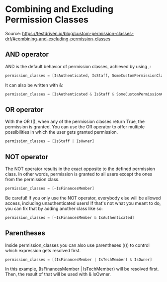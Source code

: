 # Combining and Excluding Permission Classes

Source: https://testdriven.io/blog/custom-permission-classes-drf/#combining-and-excluding-permission-classes

## AND operator

AND is the default behavior of permission classes, achieved by using ,:
```python
permission_classes = [IsAuthenticated, IsStaff, SomeCustomPermissionClass]
```

It can also be written with &:
```python
permission_classes = [IsAuthenticated & IsStaff & SomeCustomPermissionClass]
```

## OR operator

With the OR (|), when any of the permission classes return True, the permission is granted. You can use the OR operator to offer multiple possibilities in which the user gets granted permission.
```python
permission_classes = [IsStaff | IsOwner]
```

## NOT operator

The NOT operator results in the exact opposite to the defined permission class. In other words, permission is granted to all users except the ones from the permission class.

```python
permission_classes = [~IsFinancesMember] 
```

Be careful! If you only use the NOT operator, everybody else will be allowed access, including unauthenticated users! If that's not what you meant to do, you can fix that by adding another class like so:
```python
permission_classes = [~IsFinancesMember & IsAuthenticated]
```

## Parentheses

Inside permission_classes you can also use parentheses (()) to control which expression gets resolved first.
```python
permission_classes = [(IsFinancesMember | IsTechMember) & IsOwner]
```
In this example, (IsFinancesMember | IsTechMember) will be resolved first. Then, the result of that will be used with & IsOwner.